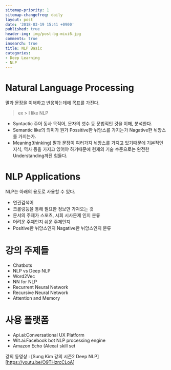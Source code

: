 ```yaml
---
sitemap-priority: 1
sitemap-changefreq: daily
layout: post
date: '2018-03-19 15:41 +0900'
published: true
header-img: img/post-bg-miui6.jpg
comments: true
insearch: true
title: NLP Basic
categories:
- Deep Learning
- NLP
---
```

# Natural Language Processing

말과 문장을 이해하고 반응하는데에 목표를 가진다.

> ex > I like NLP


- Syntactic
	주어 동사 목적어, 문자의 갯수 등 문법적인 것을 이해, 분석한다.
- Semantic
	like의 의미가 뭔가 Possitive한 뉘앙스를 가지는가 Nagative한 뉘앙스를 가지는가.
- Meaning(thinking)
	말과 문장이 여러가지 뉘앙스를 가지고 있기때문에 기본적인 지식, 역사 등을 가지고 있어야 하기때문에 현재의 기술 수준으로는 완전한 Understanding까진 힘들다.

# NLP Applications
NLP는 아래의 용도로 사용할 수 있다.

- 연관검색어
- 크롤링등을 통해 필요한 정보만 가져오는 것
- 문서의 주제가 스포츠, 시회 시사문제 인지 분류
- 어려운 주제인지 쉬운 주제인지
- Positive한 뉘앙스인지 Nagative한 뉘앙스인지 분류

# 강의 주제들
- Chatbots
- NLP vs Deep NLP
- Word2Vec
- NN for NLP
- Recurrent Neural Network
- Recursive Neural Network
- Attention and Memory

# 사용 플랫폼
- Api.ai:Conversational UX Platform
- Wit.ai:Facebook bot NLP processing engine
- Amazon Echo (Alexa) skill set

강의 동영상 : [Sung Kim 강의 시즌2 Deep NLP][https://youtu.be/O9THzrcCLoA]
